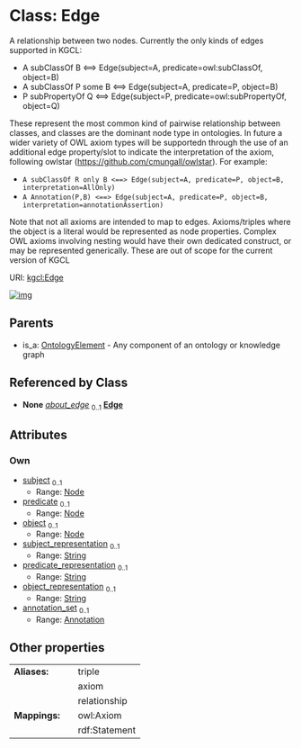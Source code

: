 
# Class: Edge


A relationship between two nodes.
Currently the only kinds of edges supported in KGCL:

  * A subClassOf B <==> Edge(subject=A, predicate=owl:subClassOf, object=B)
  * A subClassOf P some B <==> Edge(subject=A, predicate=P, object=B)
  * P subPropertyOf Q <==> Edge(subject=P, predicate=owl:subPropertyOf, object=Q)

These represent the most common kind of pairwise relationship between classes, and classes are the dominant node type in ontologies.
In future a wider variety of OWL axiom types will be supportedn through the use of an additional edge property/slot to indicate the interpretation of the axiom, following owlstar (https://github.com/cmungall/owlstar).
For example:
 * `A subClassOf R only B <==> Edge(subject=A, predicate=P, object=B, interpretation=AllOnly)`
 * `A Annotation(P,B) <==> Edge(subject=A, predicate=P, object=B, interpretation=annotationAssertion)`

Note that not all axioms are intended to map to edges. Axioms/triples where the object is a literal would be represented as node properties. Complex OWL axioms involving nesting would have their own dedicated construct, or may be represented generically. These are out of scope for the current version of KGCL

URI: [kgcl:Edge](http://w3id.org/kgcl/Edge)


[![img](https://yuml.me/diagram/nofunky;dir:TB/class/[OntologyElement],[Node],[Annotation]<annotation_set%200..1-++[Edge&#124;subject_representation:string%20%3F;predicate_representation:string%20%3F;object_representation:string%20%3F],[Node]<object%200..1-%20[Edge],[Node]<predicate%200..1-%20[Edge],[Node]<subject%200..1-%20[Edge],[EdgeChange]++-%20about_edge%200..1>[Edge],[OntologyElement]^-[Edge],[EdgeChange],[Annotation])](https://yuml.me/diagram/nofunky;dir:TB/class/[OntologyElement],[Node],[Annotation]<annotation_set%200..1-++[Edge&#124;subject_representation:string%20%3F;predicate_representation:string%20%3F;object_representation:string%20%3F],[Node]<object%200..1-%20[Edge],[Node]<predicate%200..1-%20[Edge],[Node]<subject%200..1-%20[Edge],[EdgeChange]++-%20about_edge%200..1>[Edge],[OntologyElement]^-[Edge],[EdgeChange],[Annotation])

## Parents

 *  is_a: [OntologyElement](OntologyElement.md) - Any component of an ontology or knowledge graph

## Referenced by Class

 *  **None** *[about_edge](about_edge.md)*  <sub>0..1</sub>  **[Edge](Edge.md)**

## Attributes


### Own

 * [subject](subject.md)  <sub>0..1</sub>
     * Range: [Node](Node.md)
 * [predicate](predicate.md)  <sub>0..1</sub>
     * Range: [Node](Node.md)
 * [object](object.md)  <sub>0..1</sub>
     * Range: [Node](Node.md)
 * [subject_representation](subject_representation.md)  <sub>0..1</sub>
     * Range: [String](types/String.md)
 * [predicate_representation](predicate_representation.md)  <sub>0..1</sub>
     * Range: [String](types/String.md)
 * [object_representation](object_representation.md)  <sub>0..1</sub>
     * Range: [String](types/String.md)
 * [annotation_set](annotation_set.md)  <sub>0..1</sub>
     * Range: [Annotation](Annotation.md)

## Other properties

|  |  |  |
| --- | --- | --- |
| **Aliases:** | | triple |
|  | | axiom |
|  | | relationship |
| **Mappings:** | | owl:Axiom |
|  | | rdf:Statement |

